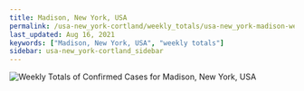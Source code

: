 ```yaml
---
title: Madison, New York, USA
permalink: /usa-new_york-cortland/weekly_totals/usa-new_york-madison-weekly_totals.html
last_updated: Aug 16, 2021
keywords: ["Madison, New York, USA", "weekly totals"]
sidebar: usa-new_york-cortland_sidebar
---
```


![Weekly Totals of Confirmed Cases for Madison, New York, USA](/covid_tracker/images/graphs/usa-new_york-madison-weekly_totals_graph.png)
